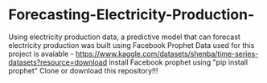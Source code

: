 # Forecasting-Electricity-Production-
Using electricity production data, a predictive model that can forecast electricity production was built using Facebook Prophet 
Data used for this project is avaiable - https://www.kaggle.com/datasets/shenba/time-series-datasets?resource=download
install Facebook prophet using "pip install prophet"
Clone or download this repository!!!

